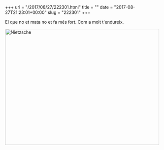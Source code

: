 +++
url = "/2017/08/27/222301.html"
title = ""
date = "2017-08-27T21:23:01+00:00"
slug = "222301"
+++

El que no et mata no et fa més fort. Com a molt t'endureix.

<a href="https://flic.kr/p/4Ks4aa" title="Nietzsche by Silvia Siles on Flickr"><img src="/uploads/2019/e1010250d5.jpg" width="500" height="375" alt="Nietzsche"></a>
